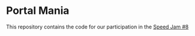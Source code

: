 # Portal Mania

This repository contains the code for our participation in the [Speed Jam #8](https://itch.io/jam/speedjam8)
